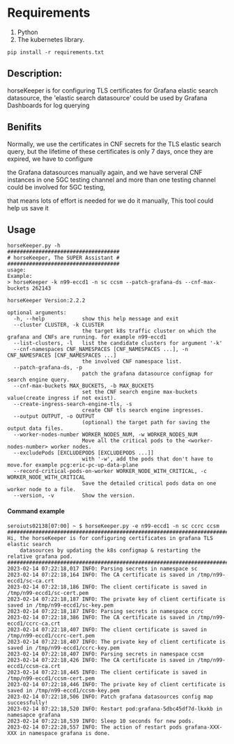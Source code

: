 # Requirements

1. Python
2. The kubernetes library.

```
pip install -r requirements.txt
```


## Description:
horseKeeper is for configuring TLS certificates for Grafana elastic search datasource, the 'elastic search datasource' could be used by Grafana Dashboards for log querying 

## Benifits
Normally, we use the certificates in CNF secrets for the TLS elastic search query, but the lifetime of these certificates is only 7 days, once they are expired, we have to configure

the Grafana datasources manually again, and we have serveral CNF instances in one 5GC testing channel and more than one testing channel could be involved for 5GC testing,

that means lots of effort is needed for we do it manually, This tool could help us save it

## Usage

```pycon
horseKeeper.py -h
####################################
# horseKeeper, The SUPER Assistant #
####################################
usage: 
Example: 
> horseKeeper -k n99-eccd1 -n sc ccsm --patch-grafana-ds --cnf-max-buckets 262143

horseKeeper Version:2.2.2

optional arguments:
  -h, --help            show this help message and exit
  --cluster CLUSTER, -k CLUSTER
                        the target k8s traffic cluster on which the grafana and CNFs are running. for example n99-eccd1
  --list-clusters, -l   list the candidate clusters for argument '-k'
  --cnf-namespaces CNF_NAMESPACES [CNF_NAMESPACES ...], -n CNF_NAMESPACES [CNF_NAMESPACES ...]
                        the involved CNF namespace list.
  --patch-grafana-ds, -p
                        patch the grafana datasource configmap for search engine query.
  --cnf-max-buckets MAX_BUCKETS, -b MAX_BUCKETS
                        set the CNF search engine max-buckets value(create ingress if not exist).
  --create-ingress-search-engine-tls, -s
                        create CNF tls search engine ingresses.
  --output OUTPUT, -o OUTPUT
                        (optional) the target path for saving the output data files.
  --worker-nodes-number WORKER_NODES_NUM, -w WORKER_NODES_NUM
                        Move all the critical pods to the <worker-nodes-number> worker nodes.
  --excludePods [EXCLUDEPODS [EXCLUDEPODS ...]]
                        with '-w', add the pods that don't have to move.for example pcg:eric-pc-up-data-plane
  --record-critical-pods-on-worker WORKER_NODE_WITH_CRITICAL, -c WORKER_NODE_WITH_CRITICAL
                        Save the detailed critical pods data on one worker node to a file.
  --version, -v         Show the version.

```

#### Command example

```
seroiuts02138[07:00] ~ $ horseKeeper.py -e n99-eccd1 -n sc ccrc ccsm
###################################################################################
Hi, the horseKeeper is for configuring certificates in grafana TLS elastic search
    datasources by updating the k8s configmap & restarting the relative grafana pod.
###################################################################################
2023-02-14 07:22:18,017 INFO: Parsing secrets in namespace sc
2023-02-14 07:22:18,164 INFO: The CA certificate is saved in /tmp/n99-eccd1/sc-ca.crt
2023-02-14 07:22:18,186 INFO: The client certificate is saved in /tmp/n99-eccd1/sc-cert.pem
2023-02-14 07:22:18,187 INFO: The private key of client certificate is saved in /tmp/n99-eccd1/sc-key.pem
2023-02-14 07:22:18,187 INFO: Parsing secrets in namespace ccrc
2023-02-14 07:22:18,386 INFO: The CA certificate is saved in /tmp/n99-eccd1/ccrc-ca.crt
2023-02-14 07:22:18,407 INFO: The client certificate is saved in /tmp/n99-eccd1/ccrc-cert.pem
2023-02-14 07:22:18,407 INFO: The private key of client certificate is saved in /tmp/n99-eccd1/ccrc-key.pem
2023-02-14 07:22:18,407 INFO: Parsing secrets in namespace ccsm
2023-02-14 07:22:18,426 INFO: The CA certificate is saved in /tmp/n99-eccd1/ccsm-ca.crt
2023-02-14 07:22:18,445 INFO: The client certificate is saved in /tmp/n99-eccd1/ccsm-cert.pem
2023-02-14 07:22:18,446 INFO: The private key of client certificate is saved in /tmp/n99-eccd1/ccsm-key.pem
2023-02-14 07:22:18,506 INFO: Patch grafana datasources config map successfully!
2023-02-14 07:22:18,520 INFO: Restart pod:grafana-5dbc45df7d-lkxkb in namesapce grafana
2023-02-14 07:22:18,539 INFO: Sleep 10 seconds for new pods.
2023-02-14 07:22:28,557 INFO: The action of restart pods grafana-XXX-XXX in namespace grafana is done.
```
